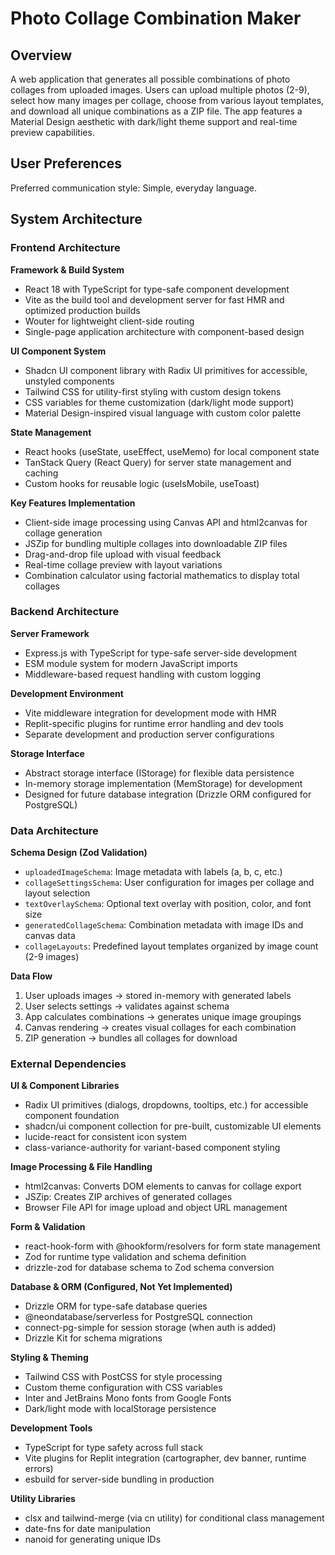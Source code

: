 # Photo Collage Combination Maker

## Overview

A web application that generates all possible combinations of photo collages from uploaded images. Users can upload multiple photos (2-9), select how many images per collage, choose from various layout templates, and download all unique combinations as a ZIP file. The app features a Material Design aesthetic with dark/light theme support and real-time preview capabilities.

## User Preferences

Preferred communication style: Simple, everyday language.

## System Architecture

### Frontend Architecture

**Framework & Build System**
- React 18 with TypeScript for type-safe component development
- Vite as the build tool and development server for fast HMR and optimized production builds
- Wouter for lightweight client-side routing
- Single-page application architecture with component-based design

**UI Component System**
- Shadcn UI component library with Radix UI primitives for accessible, unstyled components
- Tailwind CSS for utility-first styling with custom design tokens
- CSS variables for theme customization (dark/light mode support)
- Material Design-inspired visual language with custom color palette

**State Management**
- React hooks (useState, useEffect, useMemo) for local component state
- TanStack Query (React Query) for server state management and caching
- Custom hooks for reusable logic (useIsMobile, useToast)

**Key Features Implementation**
- Client-side image processing using Canvas API and html2canvas for collage generation
- JSZip for bundling multiple collages into downloadable ZIP files
- Drag-and-drop file upload with visual feedback
- Real-time collage preview with layout variations
- Combination calculator using factorial mathematics to display total collages

### Backend Architecture

**Server Framework**
- Express.js with TypeScript for type-safe server-side development
- ESM module system for modern JavaScript imports
- Middleware-based request handling with custom logging

**Development Environment**
- Vite middleware integration for development mode with HMR
- Replit-specific plugins for runtime error handling and dev tools
- Separate development and production server configurations

**Storage Interface**
- Abstract storage interface (IStorage) for flexible data persistence
- In-memory storage implementation (MemStorage) for development
- Designed for future database integration (Drizzle ORM configured for PostgreSQL)

### Data Architecture

**Schema Design (Zod Validation)**
- `uploadedImageSchema`: Image metadata with labels (a, b, c, etc.)
- `collageSettingsSchema`: User configuration for images per collage and layout selection
- `textOverlaySchema`: Optional text overlay with position, color, and font size
- `generatedCollageSchema`: Combination metadata with image IDs and canvas data
- `collageLayouts`: Predefined layout templates organized by image count (2-9 images)

**Data Flow**
1. User uploads images → stored in-memory with generated labels
2. User selects settings → validates against schema
3. App calculates combinations → generates unique image groupings
4. Canvas rendering → creates visual collages for each combination
5. ZIP generation → bundles all collages for download

### External Dependencies

**UI & Component Libraries**
- Radix UI primitives (dialogs, dropdowns, tooltips, etc.) for accessible component foundation
- shadcn/ui component collection for pre-built, customizable UI elements
- lucide-react for consistent icon system
- class-variance-authority for variant-based component styling

**Image Processing & File Handling**
- html2canvas: Converts DOM elements to canvas for collage export
- JSZip: Creates ZIP archives of generated collages
- Browser File API for image upload and object URL management

**Form & Validation**
- react-hook-form with @hookform/resolvers for form state management
- Zod for runtime type validation and schema definition
- drizzle-zod for database schema to Zod schema conversion

**Database & ORM (Configured, Not Yet Implemented)**
- Drizzle ORM for type-safe database queries
- @neondatabase/serverless for PostgreSQL connection
- connect-pg-simple for session storage (when auth is added)
- Drizzle Kit for schema migrations

**Styling & Theming**
- Tailwind CSS with PostCSS for style processing
- Custom theme configuration with CSS variables
- Inter and JetBrains Mono fonts from Google Fonts
- Dark/light mode with localStorage persistence

**Development Tools**
- TypeScript for type safety across full stack
- Vite plugins for Replit integration (cartographer, dev banner, runtime errors)
- esbuild for server-side bundling in production

**Utility Libraries**
- clsx and tailwind-merge (via cn utility) for conditional class management
- date-fns for date manipulation
- nanoid for generating unique IDs